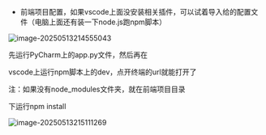 * 前端项目配置，如果vscode上面没安装相关插件，可以试着导入给的配置文件（电脑上面还有装一下node.js跑npm脚本）

![image-20250513214555043](C:\Users\CD_water\AppData\Roaming\Typora\typora-user-images\image-20250513214555043.png)





先运行PyCharm上的app.py文件，然后再在

vscode上运行npm脚本上的dev，点开终端的url就能打开了



注：如果没有node_modules文件夹，就在前端项目目录

下运行npm install

![image-20250513215111269](C:\Users\CD_water\AppData\Roaming\Typora\typora-user-images\image-20250513215111269.png)